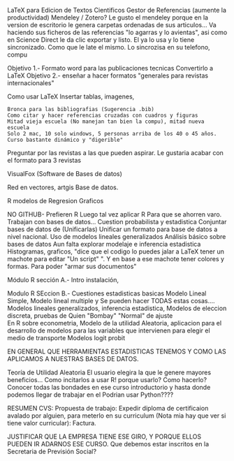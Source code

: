

LaTeX para Edicion de Textos Cientificos
Gestor de Referencias (aumente la productividad)  Mendeley / Zotero?
	Le gusto el mendeley porque en la version de escritorio le genera carpetas ordenadas de sus articulos...
		Va haciendo sus ficheros de las referencias "lo agarras y lo avientas",  asi como en Science  Direct le da clic exportar y listo.
	El ya lo usa y lo tiene sincronizado.
		Como que le late el mismo.
	Lo sincrozisa en su telefono, compu


Objetivo 1.- Formato word para las publicaciones tecnicas Convertirlo a LaTeX
Objetivo 2.- enseñar a hacer formatos "generales para revistas internacionales"


Como usar LaTeX
		Insertar tablas, imagenes, 

	Bronca para las bibliografias (Sugerencia .bib)
	Como citar y hacer referencias cruzadas con cuadros y figuras
	Mitad vieja escuela (No manejan tan bien la compu), mitad nueva escuela
	Solo 2 mac, 10 solo windows, 5 personas arriba de los 40 o 45 años. Curso bastante dinámico y "digerible"

Preguntar por las revistas a las que pueden aspirar.
Le gustaria acabar con el formato para 3 revistas

VisualFox 
	(Software de Bases de datos)


Red en vectores, artgis
	Base de datos.

R modelos de Regresion
	Graficos

NO GITHUB- Prefieren R
	Luego tal vez aplicar R
	Para que se ahorren varo.
	Trabajan con bases de datos...   Cuestion probabilista y estadistica
		Conjuntar bases de datos de (Unificarlas)
			Unificar un formato para base de datos a nivel nacional.
	Uso de modelos lineales generalizados
	Análisis básico sobre bases de datos
	Aun falta explorar modelaje e inferencia estadistica
		Histogramas, graficos,  "dice que el codigo lo puedes jalar a LaTeX tener un machote para editar "Un script" ".
			Y en base a ese machote tener colores y formas. Para poder "armar sus documentos"

Módulo R sección A.- 
	Intro instalación, 

Modulo R SEccion B.- 
Cuestiones estadisticas basicas
Modelo Lineal Simple, Modelo lineal multiple
	y Se pueden hacer TODAS estas cosas....	Modelos lineales generalizados, inferencia estadistica, Modelos de eleccion discreta, pruebas de Quien "Bombay" "Normal" de ajuste	
En R sobre econometria, 
	Modelo de la utilidad Aleatoria, aplicacion para el desarrollo de modelos para las variables que intervienen para elegir el medio de transporte
Modelos logit probit

EN GENERAL QUE HERRAMIENTAS ESTADISTICAS TENEMOS Y COMO LAS APLICAMOS A NUESTRAS BASES DE DATOS.


		 
Teoría de Utilidad Aleatoria
	El usuario elegira la que le genere mayores beneficios...
		Como incitarlos a usar R! porque usarlo? Como hacerlo?
			Conocer todas las bondades en ese curso introductorio y hasta donde podemos llegar de trabajar en el
				Podrian usar Python????

RESUMEN
CVS:
Propuesta de trabajo:
Expedir diploma de certificaion avalado por alguien,  para meterlo en su curriculum (Nota mia hay que ver si tiene valor curricular):
Factura.

JUSTIFICAR QUE LA EMPRESA TIENE ESE GIRO, Y PORQUE ELLOS PUEDEN IR ADARNOS ESE CURSO.
Que debemos estar inscritos en la Secretaria de Previsión Social?
